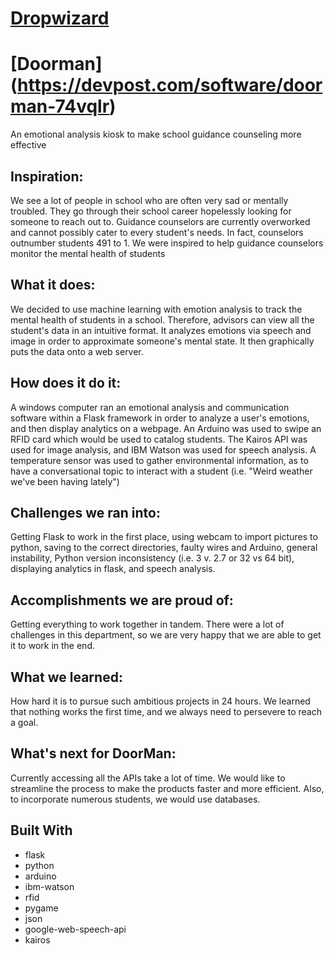 # [Dropwizard](http://www.dropwizard.io/1.0.2/docs/)
# [Doorman] (https://devpost.com/software/doorman-74vqlr)
An emotional analysis kiosk to make school guidance counseling more effective 

## Inspiration:
We see a lot of people in school who are often very sad or mentally troubled. They go through their school career hopelessly looking for someone to reach out to. Guidance counselors are currently overworked and cannot possibly cater to every student's needs. In fact, counselors outnumber students 491 to 1. We were inspired to help guidance counselors monitor the mental health of students
## What it does:

We decided to use machine learning with emotion analysis to track the mental health of students in a school. Therefore, advisors can view all the student's data in an intuitive format. It analyzes emotions via speech and image in order to approximate someone's mental state. It then graphically puts the data onto a web server.
## How does it do it:
A windows computer ran an emotional analysis and communication software within a Flask framework in order to analyze a user's emotions, and then display analytics on a webpage. An Arduino was used to swipe an RFID card which would be used to catalog students. The Kairos API was used for image analysis, and IBM Watson was used for speech analysis. A temperature sensor was used to gather environmental information, as to have a conversational topic to interact with a student (i.e. "Weird weather we've been having lately")
## Challenges we ran into:

Getting Flask to work in the first place, using webcam to import pictures to python, saving to the correct directories, faulty wires and Arduino, general instability, Python version inconsistency (i.e. 3 v. 2.7 or 32 vs 64 bit), displaying analytics in flask, and speech analysis.
## Accomplishments we are proud of:

Getting everything to work together in tandem. There were a lot of challenges in this department, so we are very happy that we are able to get it to work in the end.
## What we learned:

How hard it is to pursue such ambitious projects in 24 hours. We learned that nothing works the first time, and we always need to persevere to reach a goal.
## What's next for DoorMan:

Currently accessing all the APIs take a lot of time. We would like to streamline the process to make the products faster and more efficient. Also, to incorporate numerous students, we would use databases.
## Built With

* flask
* python
* arduino
* ibm-watson
* rfid
* pygame
* json
* google-web-speech-api
* kairos

